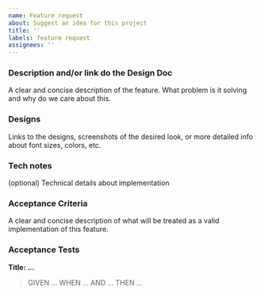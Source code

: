 ```yaml
---
name: Feature request
about: Suggest an idea for this project
title: ''
labels: feature request
assignees: ''
---
```


### Description and/or link do the Design Doc
A clear and concise description of the feature. What problem is it solving and why do we care about this.

### Designs
Links to the designs, screenshots of the desired look, or more detailed info about font sizes, colors, etc.

### Tech notes
(optional) Technical details about implementation

### Acceptance Criteria
A clear and concise description of what will be treated as a valid implementation of this feature.

### Acceptance Tests
**Title: ...**
> GIVEN ...
> WHEN ...
> AND ...
> THEN ...
